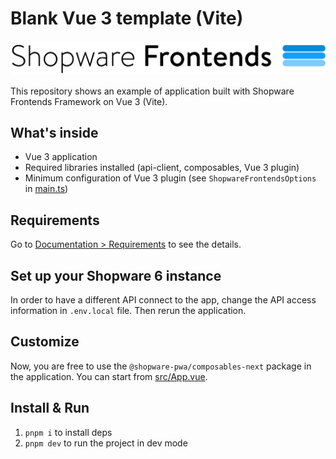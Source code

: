 # Blank Vue 3 template (Vite)

![Shopware Frontends](./public/shopware-frontends-logo.png)

This repository shows an example of application built with Shopware Frontends Framework on Vue 3 (Vite).

## What's inside

- Vue 3 application
- Required libraries installed (api-client, composables, Vue 3 plugin)
- Minimum configuration of Vue 3 plugin (see `ShopwareFrontendsOptions` in [main.ts](./src/main.ts))

## Requirements

Go to [Documentation > Requirements](https://shopware-frontends-docs.vercel.app/framework/requirements.html) to see the details.

## Set up your Shopware 6 instance

In order to have a different API connect to the app, change the API access information in `.env.local` file. Then rerun the application.

## Customize

Now, you are free to use the `@shopware-pwa/composables-next` package in the application. You can start from [src/App.vue](./src/App.vue).

## Install & Run

1. `pnpm i` to install deps
2. `pnpm dev` to run the project in dev mode

